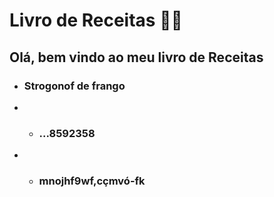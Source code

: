 # Livro de Receitas :man_cook: #

## Olá, bem vindo ao meu livro de Receitas  ##



- ### Strogonof de frango ###
- - ### ...8592358 ###
- - ### mnojhf9wf,cçmvó-fk ###
